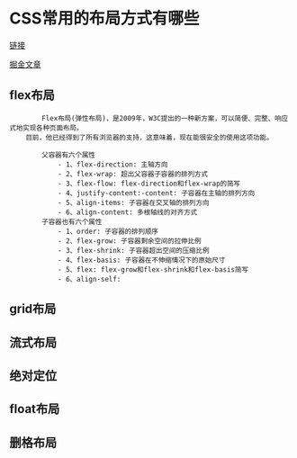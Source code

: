 # CSS常用的布局方式有哪些

[链接](https://github.com/haizlin/fe-interview/issues/32)

[掘金文章](https://juejin.cn/post/6844903491891118087)

## flex布局

            Flex布局(弹性布局)，是2009年，W3C提出的一种新方案，可以简便、完整、响应式地实现各种页面布局。
        目前，他已经得到了所有浏览器的支持，这意味着，现在能很安全的使用这项功能。

            父容器有六个属性
                - 1、flex-direction: 主轴方向 
                - 2、flex-wrap: 超出父容器子容器的排列方式 
                - 3、flex-flow: flex-direction和flex-wrap的简写
                - 4、justify-content:-content: 子容器在主轴的排列方向 
                - 5、align-items: 子容器在交叉轴的排列方向 
                - 6、align-content: 多根轴线的对齐方式 
            子容器也有六个属性
                - 1、order: 子容器的排列顺序
                - 2、flex-grow: 子容器剩余空间的拉伸比例
                - 3、flex-shrink: 子容器超出空间的压缩比例
                - 4、flex-basis: 子容器在不伸缩情况下的原始尺寸
                - 5、flex: flex-grow和flex-shrink和flex-basis简写
                - 6、align-self:


## grid布局

## 流式布局

## 绝对定位

## float布局

## 删格布局


